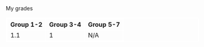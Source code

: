 <html>
<style>
    table, th, td { 
        border:2px solid white;
    }
</style>
    <div>My grades</div>
    <div>
        <table>
            <tr>
                <th>Group 1-2</th>
                <th>Group 3-4</th>
                <th>Group 5-7</th>
            </tr>
            <tr>
                <td>1.1</td>
                <td>1</td>
                <td>N/A</td>
            </tr>
        </table>
    </div>